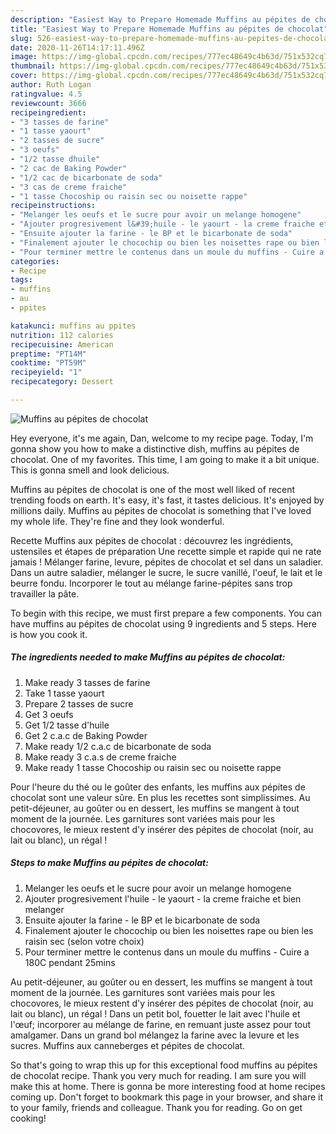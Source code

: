 ```yaml
---
description: "Easiest Way to Prepare Homemade Muffins au pépites de chocolat"
title: "Easiest Way to Prepare Homemade Muffins au pépites de chocolat"
slug: 526-easiest-way-to-prepare-homemade-muffins-au-pepites-de-chocolat
date: 2020-11-26T14:17:11.496Z
image: https://img-global.cpcdn.com/recipes/777ec48649c4b63d/751x532cq70/muffins-au-pepites-de-chocolat-photo-principale-de-la-recette.jpg
thumbnail: https://img-global.cpcdn.com/recipes/777ec48649c4b63d/751x532cq70/muffins-au-pepites-de-chocolat-photo-principale-de-la-recette.jpg
cover: https://img-global.cpcdn.com/recipes/777ec48649c4b63d/751x532cq70/muffins-au-pepites-de-chocolat-photo-principale-de-la-recette.jpg
author: Ruth Logan
ratingvalue: 4.5
reviewcount: 3666
recipeingredient:
- "3 tasses de farine"
- "1 tasse yaourt"
- "2 tasses de sucre"
- "3 oeufs"
- "1/2 tasse dhuile"
- "2 cac de Baking Powder"
- "1/2 cac de bicarbonate de soda"
- "3 cas de creme fraiche"
- "1 tasse Chocoship ou raisin sec ou noisette rappe"
recipeinstructions:
- "Melanger les oeufs et le sucre pour avoir un melange homogene"
- "Ajouter progresivement l&#39;huile - le yaourt - la creme fraiche et bien melanger"
- "Ensuite ajouter la farine - le BP et le bicarbonate de soda"
- "Finalement ajouter le chocochip ou bien les noisettes rape ou bien les raisin sec (selon votre choix)"
- "Pour terminer mettre le contenus dans un moule du muffins - Cuire a 180C pendant 25mins"
categories:
- Recipe
tags:
- muffins
- au
- ppites

katakunci: muffins au ppites 
nutrition: 112 calories
recipecuisine: American
preptime: "PT14M"
cooktime: "PT59M"
recipeyield: "1"
recipecategory: Dessert

---
```



![Muffins au pépites de chocolat](https://img-global.cpcdn.com/recipes/777ec48649c4b63d/751x532cq70/muffins-au-pepites-de-chocolat-photo-principale-de-la-recette.jpg)

Hey everyone, it's me again, Dan, welcome to my recipe page. Today, I'm gonna show you how to make a distinctive dish, muffins au pépites de chocolat. One of my favorites. This time, I am going to make it a bit unique. This is gonna smell and look delicious.

Muffins au pépites de chocolat is one of the most well liked of recent trending foods on earth. It's easy, it's fast, it tastes delicious. It's enjoyed by millions daily. Muffins au pépites de chocolat is something that I've loved my whole life. They're fine and they look wonderful.

Recette Muffins aux pépites de chocolat : découvrez les ingrédients, ustensiles et étapes de préparation Une recette simple et rapide qui ne rate jamais ! Mélanger farine, levure, pépites de chocolat et sel dans un saladier. Dans un autre saladier, mélanger le sucre, le sucre vanillé, l&#39;oeuf, le lait et le beurre fondu. Incorporer le tout au mélange farine-pépites sans trop travailler la pâte.


To begin with this recipe, we must first prepare a few components. You can have muffins au pépites de chocolat using 9 ingredients and 5 steps. Here is how you cook it.

<!--inarticleads1-->

##### The ingredients needed to make Muffins au pépites de chocolat:

1. Make ready 3 tasses de farine
1. Take 1 tasse yaourt
1. Prepare 2 tasses de sucre
1. Get 3 oeufs
1. Get 1/2 tasse d&#39;huile
1. Get 2 c.a.c de Baking Powder
1. Make ready 1/2 c.a.c de bicarbonate de soda
1. Make ready 3 c.a.s de creme fraiche
1. Make ready 1 tasse Chocoship ou raisin sec ou noisette rappe


Pour l&#39;heure du thé ou le goûter des enfants, les muffins aux pépites de chocolat sont une valeur sûre. En plus les recettes sont simplissimes. Au petit-déjeuner, au goûter ou en dessert, les muffins se mangent à tout moment de la journée. Les garnitures sont variées mais pour les chocovores, le mieux restent d&#39;y insérer des pépites de chocolat (noir, au lait ou blanc), un régal ! 

<!--inarticleads2-->

##### Steps to make Muffins au pépites de chocolat:

1. Melanger les oeufs et le sucre pour avoir un melange homogene
1. Ajouter progresivement l&#39;huile - le yaourt - la creme fraiche et bien melanger
1. Ensuite ajouter la farine - le BP et le bicarbonate de soda
1. Finalement ajouter le chocochip ou bien les noisettes rape ou bien les raisin sec (selon votre choix)
1. Pour terminer mettre le contenus dans un moule du muffins - Cuire a 180C pendant 25mins


Au petit-déjeuner, au goûter ou en dessert, les muffins se mangent à tout moment de la journée. Les garnitures sont variées mais pour les chocovores, le mieux restent d&#39;y insérer des pépites de chocolat (noir, au lait ou blanc), un régal ! Dans un petit bol, fouetter le lait avec l&#39;huile et l&#39;œuf; incorporer au mélange de farine, en remuant juste assez pour tout amalgamer. Dans un grand bol mélangez la farine avec la levure et les sucres. Muffins aux canneberges et pépites de chocolat. 

So that's going to wrap this up for this exceptional food muffins au pépites de chocolat recipe. Thank you very much for reading. I am sure you will make this at home. There is gonna be more interesting food at home recipes coming up. Don't forget to bookmark this page in your browser, and share it to your family, friends and colleague. Thank you for reading. Go on get cooking!
